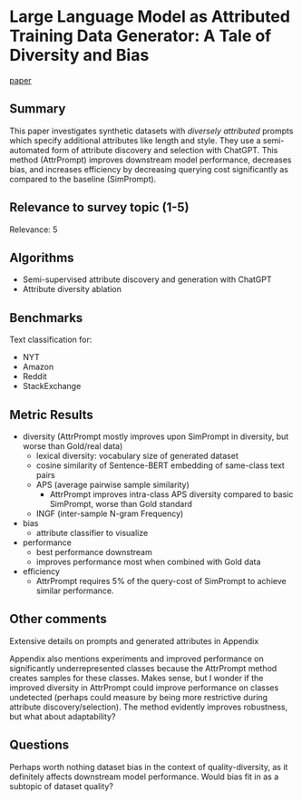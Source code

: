 # Large Language Model as Attributed Training Data Generator: A Tale of Diversity and Bias
[paper](https://arxiv.org/abs/2306.15895)

## Summary

This paper investigates synthetic datasets with *diversely attributed* prompts which specify additional attributes like length and style. They use a semi-automated form of attribute discovery and selection with ChatGPT. This method (AttrPrompt) improves downstream model performance, decreases bias, and increases efficiency by decreasing querying cost significantly as compared to the baseline (SimPrompt). 

## Relevance to survey topic (1-5)

Relevance: 5

## Algorithms

- Semi-supervised attribute discovery and generation with ChatGPT
- Attribute diversity ablation

## Benchmarks

Text classification for:
- NYT
- Amazon
- Reddit
- StackExchange

## Metric Results

- diversity (AttrPrompt mostly improves upon SimPrompt in diversity, but worse than Gold/real data)
  - lexical diversity: vocabulary size of generated dataset
  - cosine similarity of Sentence-BERT embedding of same-class text pairs
  - APS (average pairwise sample similarity)
      - AttrPrompt improves intra-class APS diversity compared to basic SimPrompt, worse than Gold standard
  - INGF (inter-sample N-gram Frequency)
- bias
  - attribute classifier to visualize
- performance
  - best performance downstream
  - improves performance most when combined with Gold data
- efficiency
  - AttrPrompt requires 5% of the query-cost of SimPrompt to achieve similar performance. 

## Other comments

Extensive details on prompts and generated attributes in Appendix

Appendix also mentions experiments and improved performance on significantly underrepresented classes because the AttrPrompt method creates samples for these classes. Makes sense, but I wonder if the improved diversity in AttrPrompt could improve performance on classes undetected (perhaps could measure by being more restrictive during attribute discovery/selection). The method evidently improves robustness, but what about adaptability?

## Questions

Perhaps worth nothing dataset bias in the context of quality-diversity, as it definitely affects downstream model performance. Would bias fit in as a subtopic of dataset quality? 
